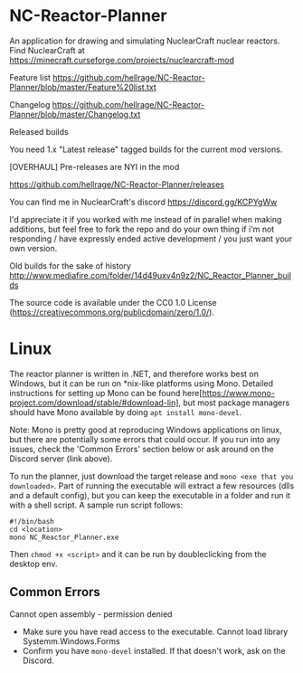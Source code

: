 # NC-Reactor-Planner
An application for drawing and simulating NuclearCraft nuclear reactors. Find NuclearCraft at https://minecraft.curseforge.com/projects/nuclearcraft-mod

Feature list https://github.com/hellrage/NC-Reactor-Planner/blob/master/Feature%20list.txt

Changelog https://github.com/hellrage/NC-Reactor-Planner/blob/master/Changelog.txt

Released builds

You need 1.x "Latest release" tagged builds for the current mod versions.

[OVERHAUL] Pre-releases are NYI in the mod

https://github.com/hellrage/NC-Reactor-Planner/releases

You can find me in NuclearCraft's discord https://discord.gg/KCPYgWw

I'd appreciate it if you worked with me instead of in parallel when making additions, but feel free to fork the repo and do your own thing if i'm not responding / have expressly ended active development / you just want your own version.

Old builds for the sake of history http://www.mediafire.com/folder/14d49uxv4n9z2/NC_Reactor_Planner_builds

The source code is available under the CC0 1.0 License (https://creativecommons.org/publicdomain/zero/1.0/).

# Linux
The reactor planner is written in .NET, and therefore works best on Windows, but it can be run on \*nix-like platforms using Mono.
Detailed instructions for setting up Mono can be found here[https://www.mono-project.com/download/stable/#download-lin], but most package managers should have Mono available by doing `apt install mono-devel`.

Note: Mono is pretty good at reproducing Windows applications on linux, but there are potentially some errors that could occur.  If you run into any issues, check the 'Common Errors' section below or ask around on the Discord server (link above).

To run the planner, just download the target release and `mono <exe that you downloaded>`.  Part of running the executable will extract a few resources (dlls and a default config), but you can keep the executable in a folder and run it with a shell script.  A sample run script follows:
```
#!/bin/bash
cd <location>
mono NC_Reactor_Planner.exe
```

Then `chmod +x <script>` and it can be run by doubleclicking from the desktop env.

## Common Errors
Cannot open assembly - permission denied
 - Make sure you have read access to the executable.
Cannot load library Systemm.Windows.Forms
 - Confirm you have `mono-devel` installed.  If that doesn't work, ask on the Discord.
